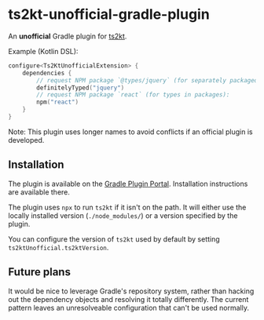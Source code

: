 # ts2kt-unofficial-gradle-plugin
An **unofficial** Gradle plugin for [ts2kt].

Example (Kotlin DSL):
```kotlin
configure<Ts2KtUnofficialExtension> {
    dependencies {
        // request NPM package `@types/jquery` (for separately packaged types):
        definitelyTyped("jquery")
        // request NPM package `react` (for types in packages):
        npm("react")
    }
}
```

Note: This plugin uses longer names to avoid conflicts if an official plugin is
developed.

## Installation

The plugin is available on the [Gradle Plugin Portal]. Installation
instructions are available there.

The plugin uses `npx` to run `ts2kt` if it isn't on the path.
It will either use the locally installed version (`./node_modules/`)
 or a version specified by the plugin.

You can configure the version of `ts2kt` used by default by setting
`ts2ktUnofficial.ts2ktVersion`.

## Future plans

It would be nice to leverage Gradle's repository system, rather than
hacking out the dependency objects and resolving it totally differently.
The current pattern leaves an unresolveable configuration that can't be
used normally.


[ts2kt]: https://github.com/Kotlin/ts2kt
[Gradle Plugin Portal]: https://plugins.gradle.org

